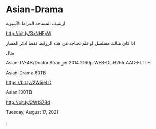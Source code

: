 # Asian-Drama

ارشيف المساحة الدراما الآسيوية 

http://bit.ly/3xNHEpW

اذا كان هنالك مسلسل او فلم تحتاجه من هذه الروابط فقط اذكر المسار 

مثال 

Asian-TV-4K/Doctor.Stranger.2014.2160p.WEB-DL.H265.AAC-FLTTH

Asian-Drama 60TB

https://bit.ly/2W5jeLD

Asian 100TB

http://bit.ly/2W1S7Bd


Tuesday, August 17, 2021



.
